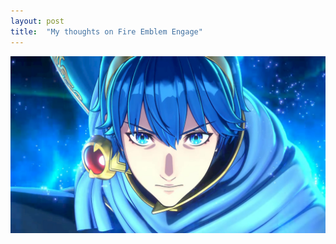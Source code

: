 ```yaml
---
layout: post
title:  "My thoughts on Fire Emblem Engage"
---
```

![testo!](/assets/feeheaderimg.jpg)
